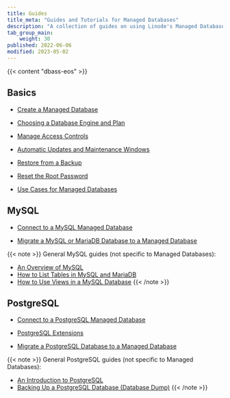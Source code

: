 ```yaml
---
title: Guides
title_meta: "Guides and Tutorials for Managed Databases"
description: "A collection of guides on using Linode's Managed Database service"
tab_group_main:
    weight: 30
published: 2022-06-06
modified: 2023-05-02
---
```


{{< content "dbass-eos" >}}

## Basics

- [Create a Managed Database](/docs/products/databases/managed-databases/guides/create-database/)

- [Choosing a Database Engine and Plan](/docs/products/databases/managed-databases/guides/database-engines/)

- [Manage Access Controls](/docs/products/databases/managed-databases/guides/manage-access-controls/)

- [Automatic Updates and Maintenance Windows](/docs/products/databases/managed-databases/guides/updates-and-maintenance/)

- [Restore from a Backup](/docs/products/databases/managed-databases/guides/manage-backups/)

- [Reset the Root Password](/docs/products/databases/managed-databases/guides/reset-root-password/)

- [Use Cases for Managed Databases](/docs/products/databases/managed-databases/guides/use-cases/)

## MySQL

- [Connect to a MySQL Managed Database](/docs/products/databases/managed-databases/guides/mysql-connect/)

- [Migrate a MySQL or MariaDB Database to a Managed Database](/docs/products/databases/managed-databases/guides/migrate-mysql/)

{{< note >}}
General MySQL guides (not specific to Managed Databases):

- [An Overview of MySQL](/docs/guides/an-overview-of-mysql/)
- [How to List Tables in MySQL and MariaDB](/docs/guides/list-tables-in-mysql-and-mariadb/)
- [How to Use Views in a MySQL Database](/docs/guides/how-to-create-and-use-mysql-views/)
{{< /note >}}

## PostgreSQL

- [Connect to a PostgreSQL Managed Database](/docs/products/databases/managed-databases/guides/postgresql-connect/)

- [PostgreSQL Extensions](/docs/products/databases/managed-databases/guides/postgresql-extensions/)

- [Migrate a PostgreSQL Database to a Managed Database](/docs/products/databases/managed-databases/guides/postgresql-migrate/)

{{< note >}}
General PostgreSQL guides (not specific to Managed Databases):

- [An Introduction to PostgreSQL](/docs/guides/an-introduction-to-postgresql/)
- [Backing Up a PostgreSQL Database (Database Dump)](/docs/guides/how-to-back-up-your-postgresql-database/)
{{< /note >}}
